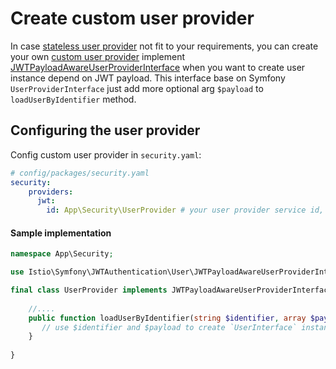 Create custom user provider
=============================

In case [stateless user provider](stateless-user-provider.md) not fit to your requirements, you can create your own [custom user provider](https://symfony.com/doc/current/security/user_provider.html#creating-a-custom-user-provider) 
implement [JWTPayloadAwareUserProviderInterface](/src/User/JWTPayloadAwareUserProviderInterface.php)
when you want to create user instance depend on JWT payload. 
This interface base on Symfony `UserProviderInterface` just add more optional arg `$payload` to `loadUserByIdentifier` method.

Configuring the user provider
-----------------------------
Config custom user provider in `security.yaml`:

```yaml
# config/packages/security.yaml
security:
    providers:
      jwt:
        id: App\Security\UserProvider # your user provider service id, change it if you want.
```

#### Sample implementation

```php
namespace App\Security;

use Istio\Symfony\JWTAuthentication\User\JWTPayloadAwareUserProviderInterface;

final class UserProvider implements JWTPayloadAwareUserProviderInterface {
    
    //.... 
    public function loadUserByIdentifier(string $identifier, array $payload = null) {
       // use $identifier and $payload to create `UserInterface` instance.
    }
    
}
```
